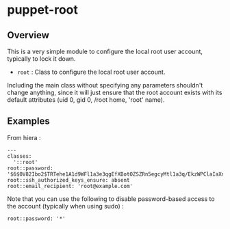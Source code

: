# puppet-root

## Overview

This is a very simple module to configure the local root user account,
typically to lock it down.

* `root` : Class to configure the local root user account.

Including the main class without specifying any parameters shouldn't change
anything, since it will just ensure that the root account exists with its
default attributes (uid 0, gid 0, /root home, 'root' name).

## Examples

From hiera :

    ---
    classes:
      '::root'
    root::password: '$6$0V82Ibo2$TRTehe1A1d9WFl1a3e3qgEfXBotOZSZRn5egcyMtl1a3q/EkzWPClaIaXn5egcyMtL83ga.NpNAzO4dlaIaX51'
    root::ssh_authorized_keys_ensure: absent
    root::email_recipient: 'root@example.com'

Note that you can use the following to disable password-based access to the
account (typically when using sudo) :

    root::password: '*'

